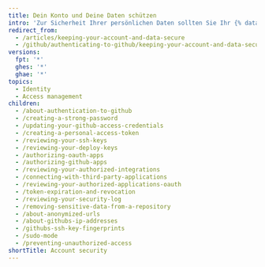 ```yaml
---
title: Dein Konto und Deine Daten schützen
intro: 'Zur Sicherheit Ihrer persönlichen Daten sollten Sie Ihr {% data variables.product.product_name %}-Konto und die dazugehörigen Daten schützen.'
redirect_from:
  - /articles/keeping-your-account-and-data-secure
  - /github/authenticating-to-github/keeping-your-account-and-data-secure/
versions:
  fpt: '*'
  ghes: '*'
  ghae: '*'
topics:
  - Identity
  - Access management
children:
  - /about-authentication-to-github
  - /creating-a-strong-password
  - /updating-your-github-access-credentials
  - /creating-a-personal-access-token
  - /reviewing-your-ssh-keys
  - /reviewing-your-deploy-keys
  - /authorizing-oauth-apps
  - /authorizing-github-apps
  - /reviewing-your-authorized-integrations
  - /connecting-with-third-party-applications
  - /reviewing-your-authorized-applications-oauth
  - /token-expiration-and-revocation
  - /reviewing-your-security-log
  - /removing-sensitive-data-from-a-repository
  - /about-anonymized-urls
  - /about-githubs-ip-addresses
  - /githubs-ssh-key-fingerprints
  - /sudo-mode
  - /preventing-unauthorized-access
shortTitle: Account security
---
```


